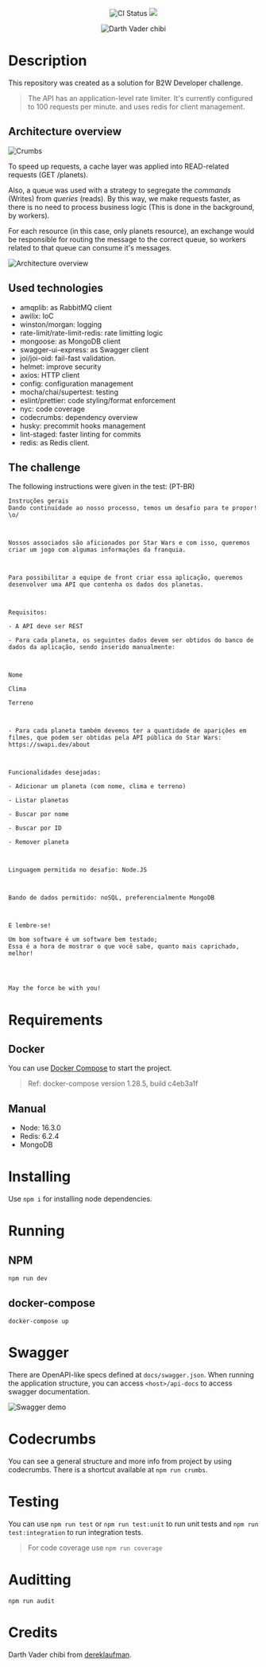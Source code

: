 <p align="center"><img src="https://github.com/ronkiro/B2W-SWAPI-nodejs/actions/workflows/node.js.yml/badge.svg" alt="CI Status" /> <img src="https://img.shields.io/badge/B2W-Star%20Wars-blue" /></p>
<p align="center">
<img src="https://images-wixmp-ed30a86b8c4ca887773594c2.wixmp.com/f/c56d75ad-cb4b-40c1-b67e-3fd8f3f0cc61/d9kj6uq-c09cc6a7-e964-4790-9e22-6406c9ad14f4.png?token=eyJ0eXAiOiJKV1QiLCJhbGciOiJIUzI1NiJ9.eyJzdWIiOiJ1cm46YXBwOjdlMGQxODg5ODIyNjQzNzNhNWYwZDQxNWVhMGQyNmUwIiwiaXNzIjoidXJuOmFwcDo3ZTBkMTg4OTgyMjY0MzczYTVmMGQ0MTVlYTBkMjZlMCIsIm9iaiI6W1t7InBhdGgiOiJcL2ZcL2M1NmQ3NWFkLWNiNGItNDBjMS1iNjdlLTNmZDhmM2YwY2M2MVwvZDlrajZ1cS1jMDljYzZhNy1lOTY0LTQ3OTAtOWUyMi02NDA2YzlhZDE0ZjQucG5nIn1dXSwiYXVkIjpbInVybjpzZXJ2aWNlOmZpbGUuZG93bmxvYWQiXX0._1E4t4y_cVcACx0Qh5E3E7jah8k_BTADHLmlhgSreuM" alt="Darth Vader chibi">
</p>

# Description

This repository was created as a solution for B2W Developer challenge.

> The API has an application-level rate limiter. It's currently configured to 100 requests per minute. and uses redis for client management.

## Architecture overview

![Crumbs](docs/crumbs.png)

To speed up requests, a cache layer was applied into READ-related requests (GET /planets).

Also, a queue was used with a strategy to segregate the *commands* (Writes) from *queries* (reads). By this way, we make requests faster, as there is no need to process business logic (This is done in the background, by workers).

For each resource (in this case, only planets resource), an exchange would be responsible for routing the message to the correct queue, so workers related to that queue can consume it's messages.

![Architecture overview](docs/diagram.png)

## Used technologies

- amqplib: as RabbitMQ client
- awilix: IoC
- winston/morgan: logging
- rate-limit/rate-limit-redis: rate limitting logic 
- mongoose: as MongoDB client
- swagger-ui-express: as Swagger client
- joi/joi-oid: fail-fast validation.
- helmet: improve security
- axios: HTTP client
- config: configuration management
- mocha/chai/supertest: testing
- eslint/prettier: code styling/format enforcement
- nyc: code coverage
- codecrumbs: dependency overview
- husky: precommit hooks management
- lint-staged: faster linting for commits
- redis: as Redis client.
  
## The challenge

The following instructions were given in the test: (PT-BR)

```
Instruções gerais
Dando continuidade ao nosso processo, temos um desafio para te propor! \o/



Nossos associados são aficionados por Star Wars e com isso, queremos criar um jogo com algumas informações da franquia.



Para possibilitar a equipe de front criar essa aplicação, queremos desenvolver uma API que contenha os dados dos planetas.



Requisitos:

- A API deve ser REST

- Para cada planeta, os seguintes dados devem ser obtidos do banco de dados da aplicação, sendo inserido manualmente:



Nome

Clima

Terreno



- Para cada planeta também devemos ter a quantidade de aparições em filmes, que podem ser obtidas pela API pública do Star Wars: https://swapi.dev/about



Funcionalidades desejadas:

- Adicionar um planeta (com nome, clima e terreno)

- Listar planetas

- Buscar por nome

- Buscar por ID

- Remover planeta



Linguagem permitida no desafio: Node.JS



Bando de dados permitido: noSQL, preferencialmente MongoDB



E lembre-se!

Um bom software é um software bem testado;
Essa é a hora de mostrar o que você sabe, quanto mais caprichado, melhor!




May the force be with you!
```

# Requirements

## Docker

You can use [Docker Compose](https://docs.docker.com/compose/) to start the project.

> Ref: docker-compose version 1.28.5, build c4eb3a1f

## Manual

- Node: 16.3.0
- Redis: 6.2.4
- MongoDB

# Installing

Use `npm i` for installing node dependencies.

# Running

## NPM

```
npm run dev
```

## docker-compose

```
docker-compose up
```

# Swagger

There are OpenAPI-like specs defined at `docs/swagger.json`. When running the application structure, you can access `<host>/api-docs` to access swagger documentation.

![Swagger demo](docs/swagger.png)

# Codecrumbs

You can see a general structure and more info from project by using codecrumbs. There is a shortcut available at `npm run crumbs`.

# Testing

You can use `npm run test` or `npm run test:unit` to run unit tests and `npm run test:integration` to run integration tests.

> For code coverage use `npm run coverage`

# Auditting

`npm run audit`

# Credits

Darth Vader chibi from [dereklaufman](https://www.deviantart.com/dereklaufman/art/Chibi-Vader-578683250).
